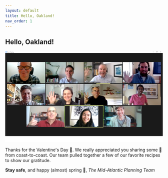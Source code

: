 ```yaml
---
layout: default
title: Hello, Oakland!
nav_order: 1
---
```

## Hello, Oakland!

![Image](Mid-Atlantic%20Planning%20Team.png)

Thanks for the Valentine's Day 💌. We really appreciated you sharing some 💓 from coast-to-coast. Our team pulled together a few of our favorite recipes to show our gratitude.

**Stay safe**, and happy \(almost) spring 🌱,
*The Mid-Atlantic Planning Team*
